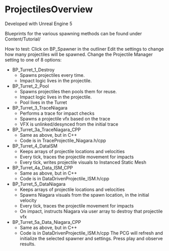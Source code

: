 # ProjectilesOverview

Developed with Unreal Engine 5

Blueprints for the various spawning methods can be found under Content/Tutorial/

How to test:
Click on BP_Spawner in the outliner
Edit the settings to change how many projectiles will be spawned.
Change the Projectile Manager setting to one of 8 options:
* BP_Turret_1_Destroy
  * Spawns projectiles every time.
  * Impact logic lives in the projectile.
* BP_Turret_2_Pool
  * Spawns projectiles then pools them for reuse.
  * Impact logic lives in the projectile.
  * Pool lives in the Turret
* BP_Turret_3_TraceNiagara
  * Performs a trace for impact checks
  * Spawns a projectile vfx based on the trace
  * VFX is unlinked/desynced from the initial trace
* BP_Turret_3a_TraceNiagara_CPP
  * Same as above, but in C++
  * Code is in TraceProjectile_Niagara.h/cpp
* BP_Turret_4_DataISM
  * Keeps arrays of projectile locations and velocities
  * Every tick, traces the projectile movement for impacts
  * Every tick, writes projectile visuals to Instanced Static Mesh
* BP_Turret_4a_Data_ISM_CPP
  * Same as above, but in C++
  * Code is in DataDrivenProjectile_ISM.h/cpp
* BP_Turret_5_DataNiagara
  * Keeps arrays of projectile locations and velocities
  * Spawns Niagara visuals from the spawn location, in the initial velocity
  * Every tick, traces the projectile movement for impacts
  * On impact, instructs Niagara via user array to destroy that projectile vfx
* BP_Turret_5a_Data_Niagara_CPP
  * Same as above, but in C++
  * Code is in DataDrivenProjectile_ISM.h/cpp
The PCG will refresh and initialize the selected spawner and settings.
Press play and observe results.
